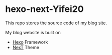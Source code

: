 # hexo-next-Yifei20
This repo stores the source code of [my blog site](https://yifei20.github.io).

My blog website is bulit on
- [Hexo](https://hexo.io/) Framework
- [NexT](https://github.com/next-theme/hexo-theme-next) Theme
